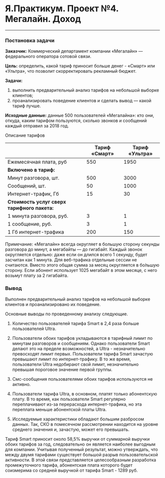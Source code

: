 # Я.Практикум. Проект №4. Мегалайн. Доход

***

### Постановка задачи

**Заказчик:** Коммерческий департамент компании «Мегалайн» — федерального оператора сотовой связи. 

**Цель:** определить, какой тариф приносит больше денег - «Смарт» или «Ультра», что позволит скорректировать рекламный бюджет.

**Задачи:** 
1. выполнить предварительный анализ тарифов на небольшой выборке клиентов;
1. проанализировать поведение клиентов и сделать вывод — какой тариф лучше.

**Исходные данные:** данные 500 пользователей «Мегалайна»: кто они, откуда, каким тарифом пользуются, сколько звонков и сообщений каждый отправил за 2018 год. 

Описание тарифов

|                              | Тариф «Смарт» | Тариф «Ультра» |
| :----------------------      | ------------- | -------------- |
| Ежемесячная плата, руб       | 550           | 1950           |
| **Включено в тариф:**
| Минут разговора, шт.     | 500 | 3000 |
| Сообщений, шт.           | 50 | 1000 |
| Интернет-трафик, Гб | 15 | 30 |
| **Стоимость услуг сверх тарифного пакета:**
| 1 минута разговора, руб. | 3 | 1 |
| 1 сообщение, руб. | 3 | 1 |
| 1 Гб интернет-трафика | 200 | 150 |

Примечание:
«Мегалайн» всегда округляет в большую сторону секунды разговора до минут, а мегабайты — до гигабайт. Каждый звонок округляется отдельно: даже если он длился всего 1 секунду, будет засчитан как 1 минута.
Для веб-трафика отдельные сессии не считаются. Вместо этого общая сумма за месяц округляется в бо́льшую сторону. Если абонент использует 1025 мегабайт в этом месяце, с него возьмут плату за 2 гигабайта.

### Вывод
Выполнен предварительный анализ тарифов на небольшой выборке клиентов и проанализировано их поведение.

Основные выводы по проведенному анализу следующие.

1. Количество пользователей тарифа Smart в 2,4 раза больше пользователей Ultra.

1. Пользователи обоих тарифов укладываются в тарифный лимит по минутам разговоров и сообщениям. Однако пользователи Smart делают это на пределе возможностей, а Ultra - незначительно превосходят лимит первых. Пользователи тарифа Smart зачастую превышают лимит по интернет-трафику. В то же время, пользователи Ultra недобирают свой лимит, незначительно превышая пороговое значение первой группы.

1. Смс-сообщения пользователями обоих тарифов используются не активно.

1. Пользователи тарифа Ultra, в основном, платят только абонентскую плату. В то время, как пользователи Smart регулярно переплачивают из-за перерасхода интернет-трафика, но эта переплата меньше абонентской платы Ultra.

1. Исследуемые характеристики обладают большим разбросом данных. Так, СКО в помесячном рассмотрении находится на уровне среднего значения и, зачастую, может его превышать.


Тариф Smart приносит около 58,5% выручки от суммарной выручки обоих тарифов за год, следовательно он является наиболее выгодным для компании.
Учитывая полученный результат, можно утверждать, что между двумя тарифами существует большой разрыв пользовательской активности. В этой связи представляется целесообразным разработка промежуточного тарифа, абонентская плата которого будет соизмерима со средней выручкой от тарифа Smart - 1289 руб.
